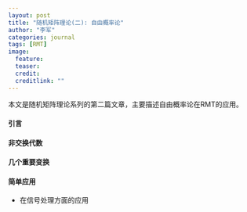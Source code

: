 ```yaml
---
layout: post
title: "随机矩阵理论(二): 自由概率论"
author: "李军"
categories: journal
tags: [RMT]
image:
  feature: 
  teaser: 
  credit: 
  creditlink: ""
---
```


本文是随机矩阵理论系列的第二篇文章，主要描述自由概率论在RMT的应用。

#### 引言

#### 非交换代数

#### 几个重要变换

#### 简单应用

+ 在信号处理方面的应用



